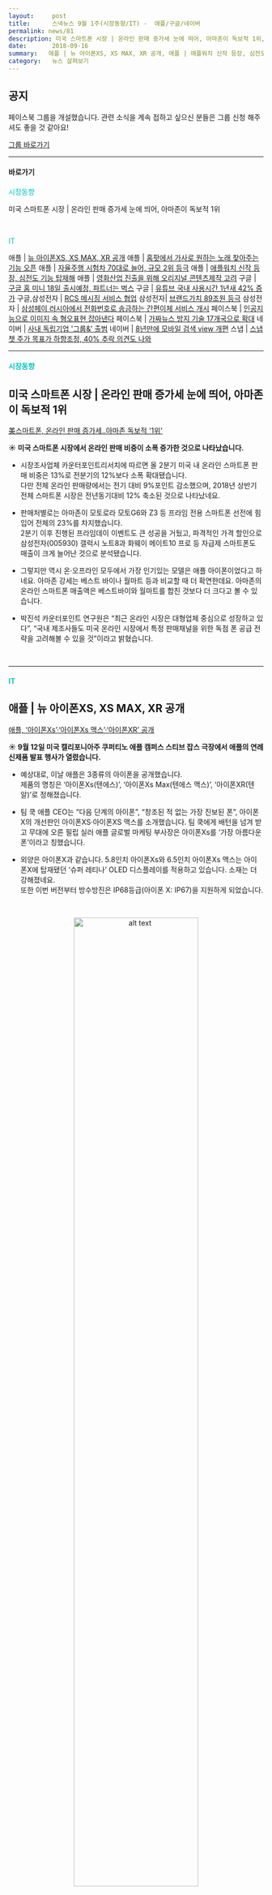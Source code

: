 ```yaml
---
layout:     post
title:      스낵뉴스 9월 1주(시장동향/IT) -  애플/구글/네이버
permalink: news/81
description: 미국 스마트폰 시장 | 온라인 판매 증가세 눈에 띄어, 아마존이 독보적 1위,애플 | 뉴 아이폰XS, XS MAX, XR 공개,애플 | 홈팟에서 가사로 원하는 노래 찾아주는 기능 오픈,애플 | 자율주행 시험차 70대로 늘어, 규모 2위 등극,애플 | 애플워치 신작 등장, 심전도 기능 탑재해,애플 | 영화산업 진출을 위해 오리지널 콘텐츠제작 고려,구글 | 구글 홈 미니 18일 출시예정, 파트너는 벅스  ,구글 | 유튜브 국내 사용시간 1년새 42% 증가,구글,삼성전자 | RCS 메시징 서비스 협업,삼성전자| 브랜드가치 89조원 등극,삼성전자 | 삼성페이 러시아에서 전화번호로 송금하는 간편이체 서비스 개시,페이스북 | 인공지능으로 이미지 속 혐오표현 잡아낸다,페이스북 | 가짜뉴스 방지 기술 17개국으로 확대,네이버 | 사내 독립기업 '그룹&' 출범,네이버 | 8년만에 모바일 검색  view 개편,스냅 | 스냅챗 주가 목표가 하향조정, 40% 추락 의견도 나와
date:       2018-09-16
summary:   애플 | 뉴 아이폰XS, XS MAX, XR 공개, 애플 | 애플워치 신작 등장, 심전도 기능 탑재해, 구글 | 구글 홈 미니 18일 출시예정, 네이버 | 8년만에 모바일 검색  view 개편
category:   뉴스 살펴보기
---
```


## 공지

페이스북 그룹을 개설했습니다. 관련 소식을 계속 접하고 싶으신 분들은 그룹 신청 해주셔도 좋을 것 같아요!

[그룹 바로가기](https://www.facebook.com/groups/2025149054465611/?ref=group_browse_new)

- - -

#### 바로가기

<a href="#market"></a><span style = "color: #00c3bd">시장동향</span>

미국 스마트폰 시장 | 온라인 판매 증가세 눈에 띄어, 아마존이 독보적 1위

<br>

<a href="#it"></a><span style = "color: #00c3bd">IT</span>

애플 | [뉴 아이폰XS, XS MAX, XR 공개](#apple1)
애플 | [홈팟에서 가사로 원하는 노래 찾아주는 기능 오픈](#apple2)
애플 | [자율주행 시험차 70대로 늘어, 규모 2위 등극](#apple3)
애플 | [애플워치 신작 등장, 심전도 기능 탑재해](#apple4)
애플 | [영화산업 진출을 위해 오리지널 콘텐츠제작 고려](#apple5)
구글 | [구글 홈 미니 18일 출시예정, 파트너는 벅스](#google1)
구글 | [유튜브 국내 사용시간 1년새 42% 증가](#google2)
구글,삼성전자 | [RCS 메시징 서비스 협업](#google3)
삼성전자| [브랜드가치 89조원 등극](#samsung1)
삼성전자 | [삼성페이 러시아에서 전화번호로 송금하는 간편이체 서비스 개시](#samsung2)
페이스북 | [인공지능으로 이미지 속 혐오표현 잡아낸다](#facebook1)
페이스북 | [가짜뉴스 방지 기술 17개국으로 확대](#facebook2)
네이버 | [사내 독립기업 '그룹&' 출범](#naver1)
네이버 | [8년만에 모바일 검색  view 개편](#naver2)
스냅 | [스냅챗 주가 목표가 하향조정, 40% 추락 의견도 나와](#snap)

- - -

#### <a name="market"></a><span style = "color: #00c3bd">시장동향</span>


## 미국 스마트폰 시장 | 온라인 판매 증가세 눈에 띄어, 아마존이 독보적 1위    
[美스마트폰, 온라인 판매 증가세..아마존 독보적 '1위'](http://www.edaily.co.kr/news/read?newsId=02535446619339136&mediaCodeNo=257&OutLnkChk=Y)

<strong> &#9728; 미국 스마트폰 시장에서 온라인 판매 비중이 소폭 증가한 것으로 나타났습니다.</strong>

- 시장조사업체 카운터포인트리서치에 따르면 올 2분기 미국 내 온라인 스마트폰 판매 비중은 13%로 전분기의 12%보다 소폭 확대됐습니다.   
다만 전체 온라인 판매량에서는 전기 대비 9%포인트 감소했으며, 2018년 상반기 전체 스마트폰 시장은 전년동기대비 12% 축소된 것으로 나타났네요. 

- 판매처별로는 아마존이 모토로라 모토G6와 Z3 등 프라임 전용 스마트폰 선전에 힘입어 전체의 23%를 차지했습니다.   
2분기 이후 진행된 프라임데이 이벤트도 큰 성공을 거뒀고, 파격적인 가격 할인으로 삼성전자(005930) 갤럭시 노트8과 화웨이 메이트10 프로 등 자급제 스마트폰도 매출이 크게 늘어난 것으로 분석됐습니다. 

- 그렇지만 역시 온·오프라인 모두에서 가장 인기있는 모델은 애플 아이폰이었다고 하네요.
아마존 강세는 베스트 바이나 월마트 등과 비교할 때 더 확연한데요. 
아마존의 온라인 스마트폰 매출액은 베스트바이와 월마트를 합친 것보다 더 크다고 볼 수 있습니다.

- 박진석 카운터포인트 연구원은 “최근 온라인 시장은 대형업체 중심으로 성장하고 있다”, “국내 제조사들도 미국 온라인 시장에서 특정 판매채널을 위한 독점 폰 공급 전략을 고려해볼 수 있을 것”이라고 밝혔습니다.

<br>


- - -

#### <a name="it"></a><span style = "color: #00c3bd">IT</span>

## <a name="apple1"></a>애플 | 뉴 아이폰XS, XS MAX, XR 공개  
[애플, ‘아이폰Xs’·‘아이폰Xs 맥스’·‘아이폰XR’ 공개](http://www.bloter.net/archives/319432)

<strong> &#9728; 9월 12일 미국 캘리포니아주 쿠퍼티노 애플 캠퍼스 스티브 잡스 극장에서 애플의 연례 신제품 발표 행사가 열렸습니다.</strong>

- 예상대로, 이날 애플은 3종류의 아이폰을 공개했습니다.  
제품의 명칭은 ‘아이폰Xs(텐에스)’, ‘아이폰Xs Max(텐에스 맥스)’, ‘아이폰XR(텐알)’로 정해졌습니다.

- 팀 쿡 애플 CEO는 “다음 단계의 아이폰”, “창조된 적 없는 가장 진보된 폰”, 아이폰X의 개선판인 아이폰XS·아이폰XS 맥스를 소개했습니다.
팀 쿡에게 배턴을 넘겨 받고 무대에 오른 필립 실러 애플 글로벌 마케팅 부사장은 아이폰Xs를 ‘가장 아름다운 폰’이라고 칭했습니다.

- 외양은 아이폰X과 같습니다. 
5.8인치 아이폰Xs와 6.5인치 아이폰Xs 맥스는 아이폰X에 탑재됐던 ‘슈퍼 레티나’ OLED 디스플레이를 적용하고 있습니다. 소재는 더 강해졌네요.  
또한 이번 버전부터 방수방진은 IP68등급(아이폰 X: IP67)을 지원하게 되었습니다.

<br>

<p align ="middle">    
 <img src="http://www.bloter.net/wp-content/uploads/2018/09/iphone-800x450.png" alt="alt text" width = "70%">
</p>

<br>



- 아이폰X에서 선보였던 안면인식 생체인증 시스템 ‘페이스아이디’는 개선된 트루뎁스 카메라 시스템, 시큐어 인클레이브, 뉴럴 엔진 등 새로운 알고리즘이 적용돼 더 빨라졌습니다.

- 카메라는 새로운 기능이 추가됐습니다.   
전·후면 사진 촬영 후 편집 시 피사계 심도를 다시 조절할 수 있는 ‘심도 제어’ 기능입니다.   
슬라이더만 간단히 움직여도 심도 조절이 가능합니다. 후면 카메라는 f/1.8, f/2.4 듀얼 렌즈가 적용됐고, 전면은 f/2.2 7MP 트루뎁스 카메라가 탑재됐다고 하네요.

<br>

{% include youtubeplayer.html id="9m_K2Yg7wGQ" %} 

<br>

- 애플이 설계한 차세대 뉴럴 엔진이 결합된 A12 바이오닉 칩으로 성능은 더욱 강력해졌습니다. 
뉴럴 엔진은 실시간으로 머신러닝을 수행합니다. 초당 수행하는 연산 수는 5조번 정도라고 하네요. 
A11 바이오닉 대비 최대 15% 더 빨라졌고, 소비전력은 최대 50% 적게 씁니다.

- 아이폰Xs는 999달러부터. 아이폰Xs 맥스는 1099달러부터 시작합니다. 
64GB, 256GB, 512GB 저장공간이 제공되며 색상은 골드, 실버, 스페이스 그레이 3가지입니다.   
아이폰Xs 맥스 512GB 옵션을 택하면 1449달러로 가격이 뜁니다. 약 162만원, 한국으로 넘어오면 그 이상의 가격이 형성될 전망이다.

- 또한 올해의 ‘원 모어 띵’은 아이폰XR이었습니다. 
슈퍼 레티나 OLED 디스플레이 대신 6.1형 LCD 디스플레이가 적용됐습니다. 
애플은 이 디스플레이를 ‘리퀴드 레티나 디스플레이’라 명명했습니다.

- 화면은 다르지만 생김새는 같은데요. 베젤이 없고 노치가 있네요. 
베젤과 늘 함께였던 애플의 지문인식 버튼, 터치아이디도 자연스럽게 작별을 고했습니다. 
아이폰XR은 노치에 적용된 트루뎁스 카메라 시스템을 통해 ‘얼굴로 잠금해제’가 가능합니다. 

<br>

<p align ="middle">    
 <img src="http://www.bloter.net/wp-content/uploads/2018/09/iphone2.png" alt="alt text" width = "70%">
</p>

<br>



- 아이폰XR은 화이트, 블루, 코랄, 레드 총 6개 색상으로 출시됩니다. 레드 색상 수익금 일부는 HIV/AIDS 치료 기금 마련에 쓰인다고 하네요.

<br>

<p align ="middle">    
 <img src="http://www.bloter.net/wp-content/uploads/2018/09/2.jpg" alt="alt text" width = "50%">
</p>

<br>



- 아이폰XR은 나노심 및 디지털 e심으로 듀얼심 기능을 지원한데요. 
가격은 64GB 저장공간 모델이 749달러고, 128GB, 256GB 등 선택지도 제공됩니다.

- 애플은 오는 14일부터 전 세계 16개국에서 아이폰Xs 및 아이폰Xs 맥스의 사전 예약을 받고, 9월21일 출고를 시작합니다. 
아이폰XR은 10월 19일부터 사전 예약이 시작돼 10월 26일 정식 출고될 예정입니다. 

- 다만, 이번에도 한국은 아이폰 1차 출시국 명단에 포함되지 않았다고 하네요 :(

<br>


## <a name="apple2"></a>애플 | 애플워치 신작 등장, 심전도 기능 탑재해  
[애플워치4' 심전도 기능 탑재…헬스케어 업체로 진화하는 애플](http://www.bloter.net/archives/319452)

<strong> &#9728; 애플워치4’가 공개됐습니다.</strong>

- 3년 만의 첫 디자인 개편과 함께 헬스케어 기능이 강화된 것이 특징인데요.   
‘베젤리스’ 디자인을 적용해 화면 크기를 키웠으며, 더욱 정확한 심박 측정이 가능한 ‘심전도(ECG)’ 기능이 탑재됐습니다. 

<br>

<p align ="middle">    
 <img src="http://www.bloter.net/wp-content/uploads/2018/09/applewatch4_crop-800x450.jpg" alt="alt text" width = "70%">
</p>

<br>


- 애플워치4는 심전도 기능이 탑재된 첫 소비자용 제품으로, 애플은 이번 애플워치를 통해 헬스케어 사업 부문을 더욱 강화할 것으로 전망됩니다.    
애플워치4는 사전에 유출된 이미지대로 베젤리스 디자인을 갖췄습니다.     
이를 통해 이전과 제품 크기를 비슷하게 유지하면서도 화면 크기를 30% 이상 늘렸는데요.     
38mm, 42mm의 케이스 크기로 나왔던 이전 모델과 달리 40mm, 44mm 두 크기로 나뉘어 제공됩니다.

- 내장 OS인 ‘워치OS 5’는 더 커진 디스플레이를 활용한 UI를 제공합니다.     
새로운 워치페이스에는 8개의 기능을 커스터마이징해 표시할 수 있습니다.     
앱 아이콘과 글씨 크기를 키워 가독성을 높일 수 있게 됐으며 더 많은 정보를 정확하게 전달합니다. 
사진, 지도, 캘린더 앱은 더 많은 정보를 표시하도록 디자인됐습니다.  

- 애플워치4에는 새로운 듀얼코어 64비트 ‘S4’ 프로세서가 탑재됐습니다.   
전력 소모량을 줄여 배터리는 이전과 마찬가지로 최대 18시간 유지됩니다. 평균적인 사용 수준에서는 2일간 지속된다고 하네요.   
또한 스피커 출력은 50% 커졌습니다. 

<br>

<p align ="middle">    
 <img src="http://www.bloter.net/wp-content/uploads/2018/09/applewatch4-lager-display-800x450.png" alt="alt text" width = "70%">
</p>

<br>


- 이번 애플워치4에서 가장 주목받는 기능은 심전도(ECG) 측정인데요.   
기존 애플워치도 광학식 심박 센서를 갖춰 심장 박동수를 측정할 수 있었는데요.   
기기 뒷면에 내장된 녹색 LED 빛을 피부에 쏘아 맥박과 혈액량의 변화를 감지해 심박수를 측정하는 방식이고, 이런 방식은 편리하기 때문에 대부분의 웨어러블 기기들이 채택하고 있습니다. 하지만 정확도가 떨어진다는 단점이 있어서, 정밀한 의료기기로는 쓸 수 없었습니다. 

- 반면, 심전도는 더욱 전문적인 심장 모니터링 기능입니다. 심장질환 진단에 활용되는 방식이죠.  
하지만 현재 심전도 기능이 국내에도 적용될지는 불투명합니다.   
애플워치4의 심전도 기능은 미국식품의약국(FDA)의 승인을 받았으며 ECG 앱과 불규칙 리듬 알림 기능은 올 연말에 미국 시장에 한해 출시될 예정입니다. 
각 나라 관련 기관에 승인을 받아야 적용될 수 있는 기능인 탓입니다.

- 애플워치4는 9월14일부터 사전 주문이 시작되며 21일 출시됩니다. 
GPS 모델은 399달러, 셀룰러 모델은 499달러부터 시작한다고 하네요. 
전작인 애플워치3는 279달러에 판매된다고 하네요. 

출시에 관해선 한국은 1차 출시국에 포함되지 않았으며, 출시 시기와 가격은 미정이라고 합니다.

<br>

<p align ="middle">    
 <img src="http://www.bloter.net/wp-content/uploads/2018/09/Apple-Watch-Series4_LiquidMetal-face_09122018.jpg" alt="alt text" width = "50%">
</p>

<br>


## <a name="apple3"></a>애플 | 홈팟에서 가사로 원하는 노래 찾아주는 기능 오픈
[애플 홈팟, 가사로 원하는 노래 찾아준다](http://www.zdnet.co.kr/news/news_view.asp?artice_id=20180913054555&type=det&re=zdk)
<strong> &#9728; 애플 홈팟에 가사로 노래를 찾아 주는 기능이 추가됩니다.</strong>

-  음성 명령으로 다중 타이머를 설정하는 기능과 아이폰과 연동한 전화 걸기 기능, 아이폰 찾기 기능도 추가됩니다.
또한 시리에 가사의 일부분을 통해 원하는 노래를 찾는 기능이 추가되는데요. 
가사의 일부분을 불러주면 시리가 자동으로 이를 검색해 줍니다. 

<br>

<p align ="middle">    
 <img src="http://image.zdnet.co.kr/2018/09/13/bskwon_A8Tc8WaYRCatJ.jpg" alt="alt text" width = "70%">
</p>

<br>



- 또한 시리를 부른 다음 전화통화를 원하는 사람의 이름을 불러주거나 전화번호를 말하면 통화가 가능하며 아이폰으로 전화가 온 경우 홈팟에서 받을 수 있습니다.
애플워치에 탑재되어 있던 아이폰 찾기 기능도 추가됩니다. 
시리에 아이폰을 찾아달라고 요청하면 이 요청이 아이폰으로 전송되어 신호음을 울려준다고 하네요!

- 이번 신기능은 무료 업데이트를 통해 추가됩니다. 전화 기능을 이용하려면 아이폰5S 이상 스마트폰과 연동이 필요하다고 합니다. 
전화 기능 이외의 다른 기능은 아이패드 에어나 아이패드 미니2 이후, 혹은 아이패드 프로나 아이팟터치 6세대와 연동을 통해 쓸 수 있습니다.

<br>


## <a name="apple4"></a>애플 | 자율주행 시험차 70대로 늘어, 규모 2위 등극  
[애플 자율주행 시험차, 70대로 늘었다](http://www.bloter.net/archives/319427)

<strong> &#9728; 애플이 현재 캘리포니아주에서 자율주행 시험운행 차량 70대를 운용하고 있다고 합니다.</strong>

- 현재 가장 많은 자율주행 시험운행 차량을 보유한 업체는 완성차업체인 GM(175대, 운전자 467명)이고, 2위는 웨이모(88대, 운전자 415명), 
그 다음 순위는 애플(70대, 운전자 139명)이 차지하고 있습니다. 
4위는 테슬라(39대, 운전자 92명)입니다.

- 애플은 2017년 4월 처음으로 캘리포니아주에서 자율주행 시험운행을 허가받은 사실이 알려졌습니다. 
당시 등록된 차량은 2015년형 렉서스 Rx450h SUV 3대였습니다. 

애플은 올해 1월 27대, 5월에는 55대 차량의 자율주행 시험운행을 허가받았습니다.

- 그러나 애플의 ‘무인 자율주행’은 아직 갈 길이 멉니다. 
캘리포니아주 차량국(DMV)은 사전에 별도 운행 허가를 받은 경우에 한해 무인 자율주행차의 도로 주행을 허용하고 있습니다. 

- 나인투파이브맥 에 따르면 애플은 자율주행차를 테스트할 수는 있으나 ‘무인주행’은 허가받지 않은 상태로, 운전자가 차에 탑승해 비상상황 발생시 이에 대응해야 하는 문제도 있습니다.

<br>

## <a name="google1"></a>구글 | 구글 홈 미니 18일 출시예정, 파트너는 벅스  

[구글홈·미니 18일 출시…화자식별·다중언어 지원](http://view.asiae.co.kr/news/view.htm?idxno=2018091109551645178)    
[한국 상륙하는 '구글홈', 파트너는 '벅스'](http://view.asiae.co.kr/news/view.htm?idxno=2018091011083626492)

<strong> &#9728; 구글이 인공지능 스피커 '구글홈'과 '구글홈 미니'를 국내에 출시합니다.</strong>  

- 누가 말하는지 이해하고 맞춤형 답변을 제공하는 '화자인식' 기능과 2가지 언어를 이해하고 답변하는 다중언어 기능을 지원합니다.   
벅스ㆍ유튜브로 음악을 듣거나 가전ㆍ스마트홈 기기를 음성으로 제어할 수 있는 게 주요 기능이라고 하네요. 

<br>

<p align ="middle">    
 <img src="http://cphoto.asiae.co.kr/listimglink/1/2018091109524181199_1536627160.jpg" alt="alt text" width = "70%">
</p>

<br>

- 구글코리아는 구글홈과 구글홈 미니 구입을 위한 사전예약을 11일 시작하고 18일부터 구글스토어와 여러 온라인 쇼핑몰을 통해 정식 판매에 들어간다고 11일 밝혔습니다. 

- 구글홈은 '오케이 구글'이나 '헤이 구글'이라고 호출하면 작동합니다. 
이어 음성으로 검색ㆍ일정관리ㆍ음악감상ㆍ스마트홈 등을 이용할 수 있습니다. 
최대 6명의 목소리를 인식해 개인화된 답변을 제공하는 '보이스 매치' 기능도 있는데요. 
다중언어 기능도 적용돼 한국어ㆍ영어ㆍ프랑스어ㆍ일본어ㆍ스페인어ㆍ이탈리아어 2가지 언어를 선택하면 원하는 언어로 답변해준다고 하네요 :)

- 음악감상은 벅스뮤직과 유튜브를 통해 즐길 수 있는데요. 구글홈과 구글홈 미니를 구입하면 유튜브 프리미엄을 6개월 간 무료로 이용할 수 있습니다. 
가격은 구글홈 14만5000원, 구글홈 미니 5만9900원인데요. 
구글스토어와 하이마트ㆍ옥션ㆍSSG닷컴에서 11일부터 사전예약을 받고 18일부터 일렉트로마트ㆍ이마트ㆍ지마켓에서 판매합니다. 

<br>


## <a name="google2"></a>구글 | 유튜브 국내 사용시간 1년새 42% 증가  
[유튜브 국내 사용시간 1년새 42%↑…"카톡·네이버 합쳐야 비슷"](http://www.yonhapnews.co.kr/bulletin/2018/09/11/0200000000AKR20180911140700017.HTML?input=1195m)

<strong> &#9728; 국내 이용자들이 유튜브를 보는 시간이 빠르게 느는 것으로 나타났습니다. 카카오톡과 네이버가 합쳐야 비슷한 수준이라고 하네요.</strong>

- 앱 분석업체 와이즈앱은 지난달 국내 안드로이드 스마트폰 이용자의 앱별 사용시간을 조사한 결과 유튜브 이용시간이 총 333억분으로 집계됐다고 밝혔습니다.
이는 지난해 8월 234억분보다 42%가량 늘어난 것인데요.

<br>

<p align ="middle">    
 <img src="http://img.yonhapnews.co.kr/etc/inner/KR/2018/09/11/AKR20180911140700017_01_i.jpg" alt="alt text" width = "70%">
</p>

<br>

- 유튜브 앱의 월간순사용자수(MAU)는 3천93만명으로, 1인당 월 1천77분을 사용한 것으로 나타났습니다.  
2위는 카카오톡으로 199억분을 기록했고, 네이버(136억분), 페이스북(40억분), 다음(32억분) 등 순이었습니다.

- 유튜브는 모든 연령대에서 가장 많이 쓰는 앱으로 집계됐는데, 특히 10대는 112억분을 사용하며 2위 카카오톡(25억분)과 격차가 4배를 넘었습니다. 
50대 이상도 유튜브(64억분)를 카카오톡(54억분)보다 오래 썼다고 하네요.

<br>

## <a name="google3"></a>구글,삼성전자 | RCS 메시징 서비스 협업  
[‘카톡’ 대신할까…삼성·구글, RCS 메시지 협업](http://www.bloter.net/archives/319496)

<strong> &#9728; 삼성과 구글이 글로벌 리치 커뮤니케이션 서비스(RCS) 메시지 활성화를 위해 서로 손을 잡았다고 발표했습니다.</strong>

- RCS는 글로벌 이동통신사들이 주축이 돼 개발한 통합 커뮤니케이션 서비스입니다. 
텍스트 중심의 기본 단문 메시지 전송 기능에서 나아가 메신저처럼 메시지를 보낼 수 있는 기능을 지원합니다. 
사실, 국내에서는 이동통신 3사가 지난 2012년 RCS 기반으로 ‘조인’이라는 메신저 서비스를 선보였지만, 사용자 관심을 끌지는 못했습니다. 
결국 조인 서비스는 사라졌습니다.

삼성전자와 구글은 서로의 영향력을 이용해 RCS 기반 메시지 서비스 부활에 나서고 있습니다. 
와이파이를 통한 채팅, 그룹 채팅, 메시지 수신 확인, 메시지 입력 확인, 미디어 파일 및 고해상도 사진 전송 등을 별도의 메신저 프로그램을 내려받지 않고도 할 수 있게 지원할 예정입니다.

<br>

<p align ="middle">    
 <img src="http://www.bloter.net/wp-content/uploads/2018/09/180913_pr-RCS-messaging.jpg" alt="alt text" width = "60%">
</p>

<p align ="middle">    
 <img src="http://www.bloter.net/wp-content/uploads/2018/09/180913_pr-RCS-messaging-demo.jpg" alt="alt text" width = "60%">
</p>

<br>

- 안드로이드 스마트폰에 탑재된 기본 ‘문자’ 앱에서 마치 메신저를 쓰듯이 자연스럽게 이용할 수 있습니다. 
안드로이드 메시지와 삼성 메시지를 넘나들며 대화를 주고 받을 수 있게 될 것으로 보입니다.

- 삼성전자는 ‘갤럭시S8’ 이후 출시 모델부터 RCS를 도입할 예정이라고 하네요.

<br>


## <a name="samsung1"></a>삼성전자| 브랜드가치 89조원 등극
[英 '브랜드파이낸스', 삼성전자 브랜드 가치 89조원](http://view.asiae.co.kr/news/view.htm?idxno=2018091009115927003)

<strong> &#9728; 삼성전자의 브랜드 가치가 90조원을 육박하게 되었습니다.</strong>
2위 현대차와의 격차는 지난해 5배에서 올해 8배로 늘어났네요.

- 영국 브랜드 평가 업체 '브랜드파이낸스'가 발표한 '2018년 한국 브랜드 가치 50대 기업'에 따르면 삼성전자가 브랜드 가치 88조 8000억원으로 국내 기업 중 1위를 차지했습니다. 지난해 삼성전자의 브랜드 가치는 56조5000억원으로 전년 대비 57% 상승했습니다.   
브랜드 등급도 지난해 'AAA'에서 올해 'AAA+'를 기록하며 국내 기업중 유일하게 최고 등급을 받았습니다.

- 뒤를 이어 현대차는 브랜드 가치 11조3000억원을 기록해 2위를 차지했습니다. 
현대차  지난해 브랜드 가치는 9조7000억원으로 17% 늘어나는데 그쳤습니다. 

- 3위는 LG전자로 브랜드 가치 8조원을 기록했습니다. LG전자는 지난해 5조5000억원의 브랜드 가치를 기록하며 5위를 차지한 바 있습니다. 
이 외 SK텔레콤이 7조7000억원, KT 6조원, SK하이닉스 5조9000억원, 한국전력 5조8000억원, 기아차 5조3000억원, KB금융그룹 5조3000억원, 삼성물산 4조5000억원 등이 '톱10'에 이름을 올렸습니다.

- 브랜드파이낸스는 삼성전자 가 지난 2016년 '갤럭시노트7' 발화 사고, 국정농단 사건의 삼성전자  연루, 이재용 부회장의 구속 수감으로 인한 1년간의 총수 부재 사태 등 최악의 상황서도 놀라운 브랜드 성장을 이뤘다고 평가했습니다.

- 데이비드 헤이 브랜드파이낸스 최고경영자(CEO)는 "삼성은 높은 브랜드 파워와 높은 품질을 갖고 있는 회사라는 이미지를 기반으로 한 어려움을 이겨내고 성장했다"면서 "한국서는 부동의 1위, 글로벌 '톱5'서도 유일하게 미국 외 국가 브랜드"라고 말했습니다. 

<br>


## <a name="samsung2"></a>삼성전자 | 삼성페이 러시아에서 전화번호로 송금하는 간편이체 서비스 개시
['전화번호로 송금'…삼성페이, 러시아서 간편이체 서비스](http://www.yonhapnews.co.kr/bulletin/2018/09/07/0200000000AKR20180907140900017.HTML?input=1195m)

<strong> &#9728; 삼성전자가 전화번호만을 이용해 간편하게 송금하는 서비스를 러시아에서 처음으로 출시했습니다.</strong>

- 삼성페이는 6일 러시아에서 마스터카드, 비자, VTB 은행과 함께 간편 이체 서비스를 시작했다고 합니다.
송금을 원하는 사용자는 삼성페이에서 '송금 (Money Transfer)' 메뉴를 선택한 후, 받는 사람의 전화번호로 간편하게 송금할 수 있다고 하네요.

- 수신자가 삼성페이 사용자가 아니어도 되며 문자메시지로 전달되는 웹페이지에서 현금을 받고자 하는 카드 번호를 입력하면 이체가 완료된다고 합니다.

- 현재 우리나라에서는 삼성페이 은행서비스에서 계좌이체 기능을 이용할 수 있는데요. 
상대방의 계좌번호를 입력하면 하루 최대 30만원까지 송금할 수 있습니다.

- 삼성페이는 러시아에서 2016년 11월 처음 서비스를 시작했으며, 올해 기준 240만명의 가입자를 확보한 상황입니다.

<br>


## <a name="facebook1"></a>페이스북 | 인공지능으로 이미지 속 혐오표현 잡아낸다
[페이스북, AI로 '짤방' 속 혐오표현 잡아낸다](http://view.asiae.co.kr/news/view.htm?idxno=2018091208464062310)

<strong> &#9728; 페이스북이 이미지 속 문자를 인식하는 인공지능(AI)을 개발했습니다.</strong>

- 이 AI는 혐오표현을 걸러내고, 사진 검색의 품질을 높이는 등 다양한 분야에 활용될 용도로 제작되었는데요.

- 페이스북은 '로제타'라는 머신러닝 시스템을 개발했다고 공식 블로그에 밝혔습니다. 
글자를 인식하기만 하던 기존 문자 판독장치와는 달리 로제타는 이미지 속 글의 문맥을 이해합니다. 

- 로제타는 페이스북과 인스타의 다양한 제품과 팀에 채택됐습니다. 
페이스북은 로제타를 통해 혐오표현 정책을 위반했는지 식별하고, 사진 검색의 품질을 높이고, 사용자 맞춤 뉴스피드를 구성하는 데 쓰고 있다고 전했습니다. 
페이스북은 최근 미국에서 가짜뉴스와 혐오표현을 제대로 걸러내지 않고 있다는 비판을 받고 있는 상황이죠. 

- 로제타는 앞으로 더 여러 분야에 쓰일 것으로 보입니다. 페이스북은 간판, 표지판, 음식점 메뉴판 등 문자가 포함된 이미지에 로제타가 활용될 수 있을 거라고 전했습니다. 


<br>


## <a name="facebook2"></a>페이스북 | 가짜뉴스 방지 기술 17개국으로 확대  
[페이스북, 가짜뉴스 잡는 기술 17개국으로 확대](http://www.zdnet.co.kr/news/news_view.asp?artice_id=20180914095821)

<strong> &#9728; 페이스북이 사진이나 영상에 포함된 뉴스의 진위 여부를 판별하는 인공지능(AI) 시스템을 확대 적용합니다.</strong>

- 페이스북은 13일 자사 뉴스룸에서 기존 4개 국가에 적용하던 사진 및 영상 허위 판별용 머신러닝 기술을 17개국 27개 팩트체크 연계기관에 적용한다고 밝혔습니다.
페이스북에 따르면 해당 기술은 이미지를 뒤집거나 여러 이미지가 혼합됐는지 살피는 방식이 사용된 머신러닝 기술입니다.

- 페이스북은 또 사진에서 문자를 인식하는 OCR(광학문자인식) 기술도 접목해 기술을 고도화했는데요. 
이미지에 틀린 내용의 뉴스 일부가 적혀 있더라도 이를 적발할 수 있게 되었다고 하네요.

- ​현재 ​팩트체크 기관은 미국, 프랑스 각 5곳, 브라질, 필리핀, 인도네시아 각 3곳 등으로 분포되어있고, 국내엔 아직까지 페이스북과 연계한 팩트체크 제3자 기관은 없는 것으로 알려져있습니다.


<br>



## <a name="naver1"></a>네이버 | 사내 독립기업 '그룹&' 출범  
[네이버, 사내 독립 기업 ‘그룹&’ 출범](http://www.dailian.co.kr/news/view/738338/?sc=naver)

<strong> &#9728; 네이버가 ‘밴드(BAND)’와 ‘카페(Café)’ 등을 담당하는 그룹 커뮤니티 서비스 전문 조직인 ‘그룹UGC’ 셀을 사내 독립 기업(CIC)로 출범했습니다. </strong>

- 네이버는 미국 시장을 중심으로 성장하고 있는 그룹 커뮤니티 서비스의 가능성을 보다 확대할 계획을 밝혔습니다.

- 밴드는 지난해부터 글로벌 진출에 집중한 결과, 현재 ‘방과 후 활동’(After-School Activity)이 활발한 미국 영타겟들로부터 주목받으며 최근 미국 내 MAU가 100만 명을 넘어선 상황인데요. 

- Varsity Spirit, Legacy Global Sports 등 미국 현지의 대형 단체와도 공식 커뮤니케이션 파트너십을 맺으며 왕성한 활동을 지속하고 있습니다. 
또한 게임 서비스 내에서 최적화된 커뮤니티 경험을 제공해 온 플러그(PLUG) 역시 글로벌을 무대로 한 새로운 시도를 준비중이라고 하네요.  

- 네이버측은 “앞으로도 기민한 조직운영과 혁신적 시도로 글로벌 시장에서 경쟁력을 높여나갈 예정”이라고 밝혔습니다.

<br>



## <a name="naver2"></a>네이버 | 8년만에 모바일 검색  view 개편  
[네이버, 8년 만에 모바일 검색 틀 바꾼다...13일 VIEW 검색 신설](http://www.etnews.com/20180910000314)

<strong> &#9728; 네이버가 모바일 검색 틀을 바꿉니다.</strong>

- 이제 네이버 모바일 검색 탭에 'VIEW(뷰)' 영역이 신설되는데요.   
통합검색 신뢰성을 높이는 동시에 사용자 경험이나 의견 정보는 따로 떼어 제공한다고 합니다.     
강화된 웹검색으로 구글을 견제하는 동시에 네이버 강점인 블로그, 카페 정보는 효율적으로 볼 수 있게 했다고 하네요.

<br>

<p align ="middle">    
 <img src="http://img.etnews.com/photonews/1809/1108584_20180910151249_671_0001.jpg" alt="alt text" width = "70%">
</p>

<br>


- 대신 기존 블로그와 카페 검색은 사라지게 됩니다.
검색 결과를 통합검색과 뷰로 크게 나눈 셈이네요. 모바일 서비스를 시작한 지 8년 만의 변화라 색다르긴 하네요. 

- 뷰 영역은 통합검색과 달리 공식정보가 아닌 개인 경험이나 의견을 보여주게 됩니다. 
블로그나 카페, 커뮤니티 게시물 위주인데요. 
장소나 음식 리뷰, 물건 정보를 찾는 이용자는 대부분 게시물 하나로 검색을 끝내지 않는다는 데 착안했다고 하네요. 

- 네이버는 현 검색방식이 익숙한 사용자도 배려했습니다. 
사용자 검색 취향을 파악해 통합검색에서도 블로그나 카페 게시물이 상단에 노출될 수 있도록 했고 사용성을 가급적 해치지 않는 방향으로 짰다고 합니다. 

- 이를 위해 10년 가까이 블로그와 카페 검색을 담당했던 개발자들이 참여했다고 회사 측은 설명했습니다.

- 김상범 네이버 통합검색 리더는 “네이버는 방대한 문서를 대상으로 검색해야 하는 웹검색 분야에 2년 전부터 투자를 늘려왔다”,
“부족한 웹검색은 강화하고 강점인 블로그와 카페 등 게시물 검색은 효율화해 국내시장 확대는 물론 해외시장 진출도 노릴 것”이라고 밝혔습니다. 


<br>



## <a name="snap"></a>스냅 | 스냅챗 주가 목표가 하향조정, 40% 추락 의견도 나와
[월가, 스냅 목표가 잇단 하향 조정…"40% 추락할 것"](http://www.yonhapnews.co.kr/bulletin/2018/09/13/0200000000AKR20180913118600009.HTML?input=1195m)

<strong> &#9729; 리처드 그린필드 BTIG 애널리스트가 12일(현지시간) 스냅의 목표주가를 무려 40% 하향 조정하면서 '매도'를 권유했습니다.</strong>

- 그린필드는 보고서에서 "스냅챗의 이용자 수 하락 변명이 지겹다"면서 "스냅의 제품 진화에 실망했고, 이것이 변할 것이라고 믿을 이유가 없다"고 말했습니다.

- 월가의 이런 반응은 스냅의 2인자격인 임란 칸 최고전략책임자가 최근 회사를 떠난다고 밝힌 뒤 나온 것인데요.

- 이를 두고 CNN 방송은 "월가는 페이스북의 인스타그램과 치열한 경쟁을 하는 스냅챗의 미래를 점점 불안하게 보고 있다"면서 "인스타그램은 스냅챗의 여러 기능을 복사했지만, 이를 통해 더 많은 이용자를 확보했다"고 말하기도 했네요.

<br>


- - -

#### 더 좋은 뉴스 읽기 경험을 선사해 드리고자 간단 설문을 진행하고 있습니다. 
6가지의 짧은 질문으로 구성되어 있으니 짧게라도 참여해주시면 감사하겠습니다!

<a href="http://bit.ly/2KJo4HB" onclick="ga(send, event, 기사, 설문조사, 서베이);"><span>설문하러 가기</span></a>

